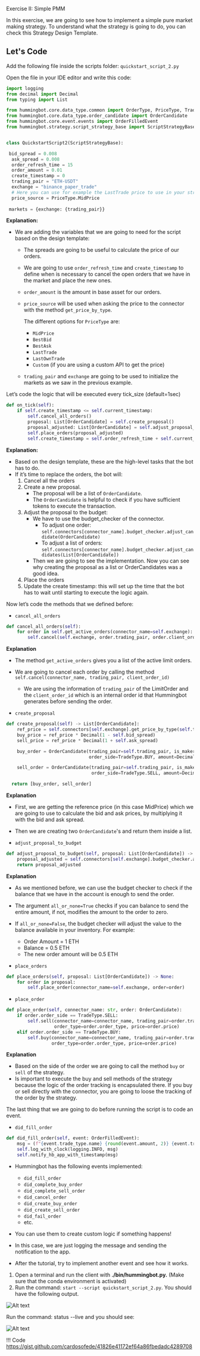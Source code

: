 Exercise II: Simple PMM

In this exercise, we are going to see how to implement a simple pure market making strategy. To understand what the strategy is going to do, you can check this Strategy Design Template.

## Let's Code

Add the following file inside the scripts folder: `quickstart_script_2.py`

Open the file in your IDE editor and write this code:

```Python
import logging
from decimal import Decimal
from typing import List

from hummingbot.core.data_type.common import OrderType, PriceType, TradeType
from hummingbot.core.data_type.order_candidate import OrderCandidate
from hummingbot.core.event.events import OrderFilledEvent
from hummingbot.strategy.script_strategy_base import ScriptStrategyBase


class QuickstartScript2(ScriptStrategyBase):

 bid_spread = 0.008
  ask_spread = 0.008
  order_refresh_time = 15
  order_amount = 0.01
  create_timestamp = 0
  trading_pair = "ETH-USDT"
  exchange = "binance_paper_trade"
  # Here you can use for example the LastTrade price to use in your strategy
  price_source = PriceType.MidPrice
 
 markets = {exchange: {trading_pair}}

```

**Explanation:**

- We are adding the variables that we are going to need for the script based on the design template:
  - The spreads are going to be useful to calculate the price of our orders.
  - We are going to use `order_refresh_time` and `create_timestamp` to define when is necessary to cancel the open orders that we have in the market and place the new ones.
  - `order_amount` is the amount in base asset for our orders.
  - `price_source` will be used when asking the price to the connector with the method `get_price_by_type`.

    The different options for `PriceType` are:
    - `MidPrice`
    - `BestBid`
    - `BestAsk`
    - `LastTrade`
    - `LastOwnTrade`
    - `Custom` (if you are using a custom API to get the price)
  - `trading_pair` and `exchange` are going to be used to initialize the markets as we saw in the previous example.

Let’s code the logic that will be executed every tick_size (default=1sec)

```Python
def on_tick(self):
    if self.create_timestamp <= self.current_timestamp:
        self.cancel_all_orders()
        proposal: List[OrderCandidate] = self.create_proposal()
        proposal_adjusted: List[OrderCandidate] = self.adjust_proposal_to_budget(proposal)
        self.place_orders(proposal_adjusted)
        self.create_timestamp = self.order_refresh_time + self.current_timestamp
```

**Explanation:**

- Based on the design template, these are the high-level tasks that the bot has to do.
- If it’s time to replace the orders, the bot will:
    1. Cancel all the orders
    2. Create a new proposal.
        - The proposal will be a list of  `OrderCandidate`.
        - The `OrderCandidate` is helpful to check if you have sufficient tokens to execute the transaction.
    3. Adjust the proposal to the budget:
        - We have to use the budget_checker of the connector.
            - To adjust one order: `self.connectors[connector_name].budget_checker.adjust_candidate(OrderCandidate)`
            - To adjust a list of orders: `self.connectors[connector_name].budget_checker.adjust_candidates(List[OrderCandidate])`
        - Then we are going to see the implementation. Now you can see why creating the proposal as a list or OrderCandidates was a good idea.
    4. Place the orders
    5. Update the create timestamp: this will set up the time that the bot has to wait until starting to execute the logic again.

Now let’s code the methods that we defined before:

- `cancel_all_orders`

```Python
def cancel_all_orders(self):
    for order in self.get_active_orders(connector_name=self.exchange):
        self.cancel(self.exchange, order.trading_pair, order.client_order_id)

```

**Explanation**

- The method `get_active_orders` gives you a list of the active limit orders.

- We are going to cancel each order by calling the method `self.cancel(connector_name, trading_pair, client_order_id)`
  - We are using the information of `trading_pair` of the LimitOrder and the `client_order_id` which is an internal order id that Hummingbot generates before sending the order.

- `create_proposal`

```Python
def create_proposal(self) -> List[OrderCandidate]:
    ref_price = self.connectors[self.exchange].get_price_by_type(self.trading_pair, self.price_source)
    buy_price = ref_price * Decimal(1 - self.bid_spread)
    sell_price = ref_price * Decimal(1 + self.ask_spread)

    buy_order = OrderCandidate(trading_pair=self.trading_pair, is_maker=True, order_type=OrderType.LIMIT,
                               order_side=TradeType.BUY, amount=Decimal(self.order_amount), price=buy_price)

    sell_order = OrderCandidate(trading_pair=self.trading_pair, is_maker=True, order_type=OrderType.LIMIT,
                                order_side=TradeType.SELL, amount=Decimal(self.order_amount), price=sell_price)

  return [buy_order, sell_order]
```

**Explanation**

- First, we are getting the reference price (in this case MidPrice) which we are going to use to calculate the bid and ask prices, by multiplying it with the bid and ask spread.

- Then we are creating two `OrderCandidate`'s and return them inside a list.

- `adjust_proposal_to_budget`

```Python
def adjust_proposal_to_budget(self, proposal: List[OrderCandidate]) -> List[OrderCandidate]:
    proposal_adjusted = self.connectors[self.exchange].budget_checker.adjust_candidates(proposal, all_or_none=True)
    return proposal_adjusted
```

**Explanation**

- As we mentioned before, we can use the budget checker to check if the balance that we have in the account is enough to send the order.

- The argument `all_or_none=True` checks if you can balance to send the entire amount, if not, modifies the amount to the order to zero.

- If `all_or_none=False`, the budget checker will adjust the value to the balance available in your inventory. For example:
  - Order Amount = 1 ETH
  - Balance = 0.5 ETH
  - The new order amount will be 0.5 ETH

- `place_orders`

```Python
def place_orders(self, proposal: List[OrderCandidate]) -> None:
    for order in proposal:
        self.place_order(connector_name=self.exchange, order=order)
```

- `place_order`

```Python
def place_order(self, connector_name: str, order: OrderCandidate):
    if order.order_side == TradeType.SELL:
        self.sell(connector_name=connector_name, trading_pair=order.trading_pair, amount=order.amount,
                  order_type=order.order_type, price=order.price)
    elif order.order_side == TradeType.BUY:
        self.buy(connector_name=connector_name, trading_pair=order.trading_pair, amount=order.amount,
                 order_type=order.order_type, price=order.price)
```

**Explanation**

- Based on the side of the order we are going to call the method `buy` or `sell` of the strategy.
- Is important to execute the buy and sell methods of the strategy because the logic of the order tracking is encapsulated there. If you buy or sell directly with the connector, you are going to loose the tracking of the order by the strategy.

The last thing that we are going to do before running the script is to code an event.

- `did_fill_order`

```Python
def did_fill_order(self, event: OrderFilledEvent):
    msg = (f"{event.trade_type.name} {round(event.amount, 2)} {event.trading_pair} {self.exchange} at {round(event.price, 2)}")
    self.log_with_clock(logging.INFO, msg)
    self.notify_hb_app_with_timestamp(msg)
```

- Hummingbot has the following events implemented:
  - `did_fill_order`
  - `did_complete_buy_order`
  - `did_complete_sell_order`
  - `did_cancel_order`
  - `did_create_buy_order`
  - `did_create_sell_order`
  - `did_fail_order`
  - etc.

- You can use them to create custom logic if something happens!
- In this case, we are just logging the message and sending the notification to the app.
- After the tutorial, try to implement another event and see how it works.

1. Open a terminal and run the client with **./bin/hummingbot.py.** (Make sure that the conda environment is activated)
2. Run the command: `start --script quickstart_script_2.py`. You should have the following output.

![Alt text](../assets/example2-a.png)

Run the command: status --live and you should see:

![Alt text](../assets/example2-b.png)

!!! Code
    <https://gist.github.com/cardosofede/41826e41172ef64a86fbedadc4289708>
